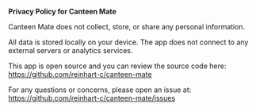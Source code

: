 **Privacy Policy for Canteen Mate**

Canteen Mate does not collect, store, or share any personal information.

All data is stored locally on your device. The app does not connect to any external servers or analytics services.

This app is open source and you can review the source code here:  
https://github.com/reinhart-c/canteen-mate

For any questions or concerns, please open an issue at:
https://github.com/reinhart-c/canteen-mate/issues
